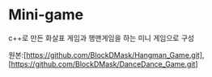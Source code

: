 # Mini-game
c++로 만든 화살표 게임과 행맨게임을 하는 미니 게임으로 구성  

원본:[https://github.com/BlockDMask/Hangman_Game.git], [https://github.com/BlockDMask/DanceDance_Game.git]

